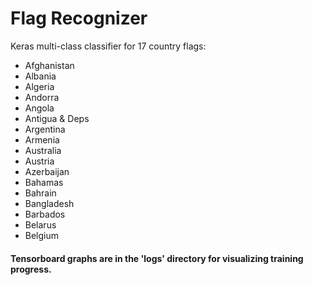 # Flag Recognizer

Keras multi-class classifier for 17 country flags:
- Afghanistan
- Albania
- Algeria
- Andorra
- Angola
- Antigua & Deps
- Argentina
- Armenia
- Australia
- Austria
- Azerbaijan
- Bahamas
- Bahrain
- Bangladesh
- Barbados
- Belarus
- Belgium

#### Tensorboard graphs are in the 'logs' directory for visualizing training progress.
